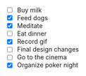 - [ ] Buy milk
- [x] Feed dogs
- [x] Meditate
- [ ] Eat dinner
- [x] Record gif
- [ ] Final design changes
- [ ] Go to the cinema
- [x] Organize poker night
